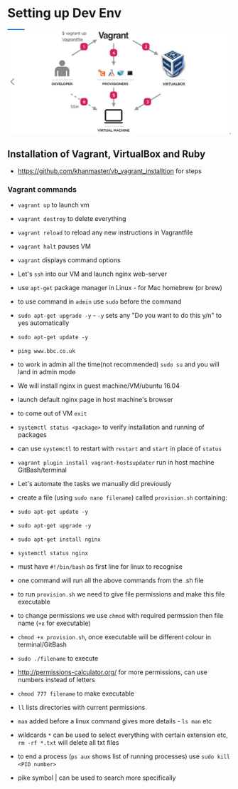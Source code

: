 # Setting up Dev Env
![MicrosoftTeams-image.png](MicrosoftTeams-image.png)
## Installation of Vagrant, VirtualBox and Ruby
- https://github.com/khanmaster/vb_vagrant_installtion for steps
### Vagrant commands
- `vagrant up` to launch vm
- `vagrant destroy` to delete everything
- `vagrant reload` to reload any new instructions in Vagrantfile
- `vagrant halt` pauses VM  
- `vagrant` displays command options
- Let's `ssh` into our VM and launch nginx web-server
- use `apt-get` package manager in Linux - for Mac homebrew (or brew)
- to use command in `admin` use `sudo` before the command
- `sudo apt-get upgrade -y` - `-y` sets any "Do you want to do this y/n" to yes automatically
- `sudo apt-get update -y`
- `ping www.bbc.co.uk`
- to work in admin all the time(not recommended) `sudo su` and you will land in admin mode
- We will install nginx in guest machine/VM/ubuntu 16.04
- launch default nginx page in host machine's browser
- to come out of VM `exit`
- `systemctl status <package>` to verify installation and running of packages
- can use `systemctl` to restart with `restart` and `start` in place of `status`
- `vagrant plugin install vagrant-hostsupdater` run in host machine GitBash/terminal


- Let's automate the tasks we manually did previously
- create a file (using `sudo nano filename`) called `provision.sh` containing:
- `sudo apt-get update -y`
- `sudo apt-get upgrade -y`
- `sudo apt-get install nginx`
- `systemctl status nginx`
- must have `#!/bin/bash` as first line for linux to recognise


- one command will run all the above commands from the .sh file
- to run `provision.sh` we need to give file permissions and make this file executable
- to change permissions we use `chmod` with required permssion then file name (`+x` for executable)
- `chmod +x provision.sh`, once executable will be different colour in terminal/GitBash
- `sudo ./filename` to execute

- http://permissions-calculator.org/ for more permissions, can use numbers instead of letters
- `chmod 777 filename` to make executable
- `ll` lists directories with current permissions
- `man` added before a linux command gives more details - `ls man` etc
- wildcards `*` can be used to select everything with certain extension etc, `rm -rf *.txt` will delete all txt files

- to end a process (`ps aux` shows list of running processes) use `sudo kill <PID number>`
- pike symbol | can be used to search more specifically